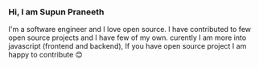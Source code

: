 ### Hi, I am Supun Praneeth

I'm a software engineer and I love open source. I have contributed to few open source projects and I have few of my own. curently I am more into javascript (frontend and backend), If you have open source project I am happy to contribute 😊
